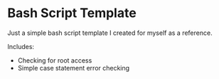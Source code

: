 Bash Script Template
====================

Just a simple bash script template I created for myself as a reference.

Includes:
* Checking for root access
* Simple case statement error checking
